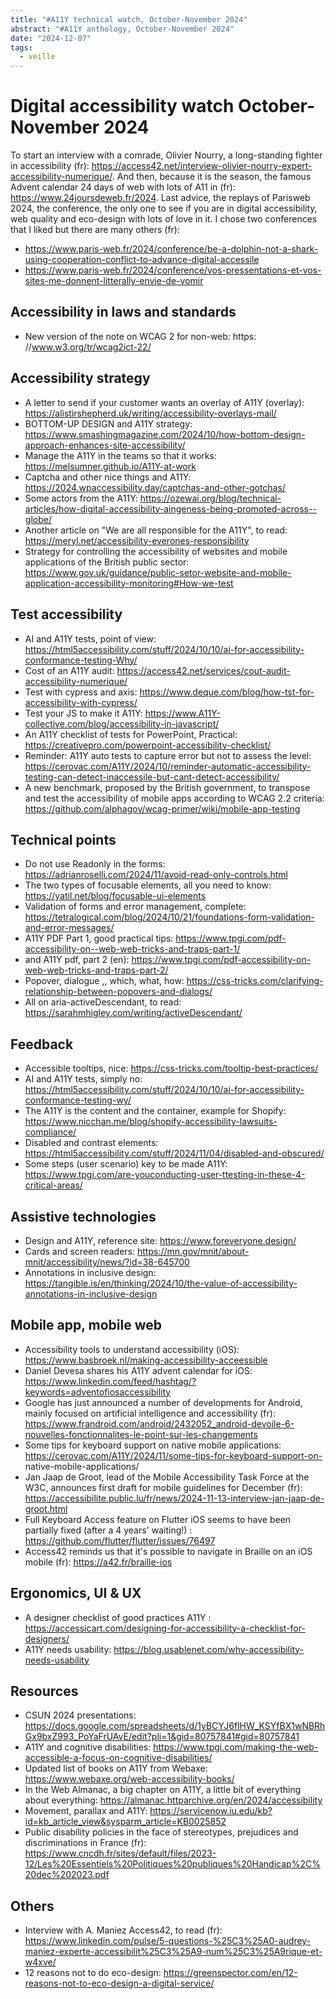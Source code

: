 ```yaml
---
title: "#A11Y technical watch, October-November 2024"
abstract: "#A11Y anthology, October-November 2024"
date: "2024-12-07"
tags:
  - veille
---
```


# Digital accessibility watch October-November 2024

To start an interview with a comrade, Olivier Nourry, a long-standing fighter in accessibility (fr): https://access42.net/interview-olivier-nourry-expert-accessibility-numerique/.
And then, because it is the season, the famous Advent calendar 24 days of web with lots of A11 in (fr): https://www.24joursdeweb.fr/2024.
Last advice, the replays of Parisweb 2024, the conference, the only one to see if you are in digital accessibility, web quality and eco-design with lots of love in it. I chose two conferences that I liked but there are many others (fr):
- https://www.paris-web.fr/2024/conference/be-a-dolphin-not-a-shark-using-cooperation-conflict-to-advance-digital-accessile
- https://www.paris-web.fr/2024/conference/vos-pressentations-et-vos-sites-me-donnent-litterally-envie-de-vomir

## Accessibility in laws and standards

- New version of the note on WCAG 2 for non-web: https: //www.w3.org/tr/wcag2ict-22/

## Accessibility strategy

- A letter to send if your customer wants an overlay of A11Y (overlay): https://alistirshepherd.uk/writing/accessibility-overlays-mail/
- BOTTOM-UP DESIGN and A11Y strategy: https://www.smashingmagazine.com/2024/10/how-bottom-design-approach-enhances-site-accessibility/
- Manage the A11Y in the teams so that it works: https://melsumner.github.io/A11Y-at-work
- Captcha and other nice things and A11Y: https://2024.wpaccessibility.day/captchas-and-other-gotchas/
- Some actors from the A11Y: https://ozewai.org/blog/technical-articles/how-digital-accessibility-aingeness-being-promoted-across--globe/
- Another article on "We are all responsible for the A11Y", to read: https://meryl.net/accessibility-everones-responsibility
- Strategy for controlling the accessibility of websites and mobile applications of the British public sector: https://www.gov.uk/guidance/public-setor-website-and-mobile-application-accessibility-monitoring#How-we-test

## Test accessibility

- AI and A11Y tests, point of view: https://html5accessibility.com/stuff/2024/10/10/ai-for-accessibility-conformance-testing-Why/
- Cost of an A11Y audit: https://access42.net/services/cout-audit-accessibility-numerique/
- Test with cypress and axis: https://www.deque.com/blog/how-tst-for-accessibility-with-cypress/
- Test your JS to make it A11Y: https://www.A11Y-collective.com/blog/accessibility-in-javascript/
- An A11Y checklist of tests for PowerPoint, Practical: https://creativepro.com/powerpoint-accessibility-checklist/
- Reminder: A11Y auto tests to capture error but not to assess the level: https://cerovac.com/A11Y/2024/10/reminder-automatic-accessibility-testing-can-detect-inaccessile-but-cant-detect-accessibility/
- A new benchmark, proposed by the British government, to transpose and test the accessibility of mobile apps according to WCAG 2.2 criteria: https://github.com/alphagov/wcag-primer/wiki/mobile-app-testing

## Technical points

- Do not use Readonly in the forms: https://adrianroselli.com/2024/11/avoid-read-only-controls.html
- The two types of focusable elements, all you need to know: https://yatil.net/blog/focusable-ui-elements
- Validation of forms and error management, complete: https://tetralogical.com/blog/2024/10/21/foundations-form-validation-and-error-messages/
- A11Y PDF Part 1, good practical tips: https://www.tpgi.com/pdf-accessibility-on--web-web-tricks-and-traps-part-1/
- and A11Y pdf, part 2 (en): https://www.tpgi.com/pdf-accessibility-on-web-web-tricks-and-traps-part-2/
- Popover, dialogue ,, which, what, how: https://css-tricks.com/clarifying-relationship-between-popovers-and-dialogs/
- All on aria-activeDescendant, to read: https://sarahmhigley.com/writing/activeDescendant/

## Feedback

- Accessible tooltips, nice: https://css-tricks.com/tooltip-best-practices/
- AI and A11Y tests, simply no: https://html5accessibility.com/stuff/2024/10/10/ai-for-accessibility-conformance-testing-wy/
- The A11Y is the content and the container, example for Shopify: https://www.nicchan.me/blog/shopify-accessibility-lawsuits-compliance/
- Disabled and contrast elements: https://html5accessibility.com/stuff/2024/11/04/disabled-and-obscured/
- Some steps (user scenario) key to be made A11Y: https://www.tpgi.com/are-youconducting-user-ttesting-in-these-4-critical-areas/

## Assistive technologies

- Design and A11Y, reference site: https://www.foreveryone.design/
- Cards and screen readers: https://mn.gov/mnit/about-mnit/accessibility/news/?id=38-645700
- Annotations in inclusive design: https://tangible.is/en/thinking/2024/10/the-value-of-accessibility-annotations-in-inclusive-design

## Mobile app, mobile web

- Accessibility tools to understand accessibility (iOS): https://www.basbroek.nl/making-accessibility-acceessible
- Daniel Devesa shares his A11Y advent calendar for iOS: https://www.linkedin.com/feed/hashtag/?keywords=adventofiosaccessibility
- Google has just announced a number of developments for Android, mainly focused on artificial intelligence and accessibility (fr): https://www.frandroid.com/android/2432052_android-devoile-6-nouvelles-fonctionnalites-le-point-sur-les-changements
- Some tips for keyboard support on native mobile applications: https://cerovac.com/A11Y/2024/11/some-tips-for-keyboard-support-on- native-mobile-applications/
- Jan Jaap de Groot, lead of the Mobile Accessibility Task Force at the W3C, announces first draft for mobile guidelines for December (fr): https://accessibilite.public.lu/fr/news/2024-11-13-interview-jan-jaap-de-groot.html
- Full Keyboard Access feature on Flutter iOS seems to have been partially fixed (after a 4 years' waiting!) : https://github.com/flutter/flutter/issues/76497
- Access42 reminds us that it's possible to navigate in Braille on an iOS mobile (fr): https://a42.fr/braille-ios

## Ergonomics, UI & UX

- A designer checklist of good practices A11Y : https://accessicart.com/designing-for-accessibility-a-checklist-for-designers/
- A11Y needs usability: https://blog.usablenet.com/why-accessibility-needs-usability

## Resources

- CSUN 2024 presentations: https://docs.google.com/spreadsheets/d/1yBCYJ6flHW_KSYfBX1wNBRhGx9bxZ993_PoYaFrUAvE/edit?pli=1&gid=80757841#gid=80757841
- A11Y and cognitive disabilities: https://www.tpgi.com/making-the-web-accessible-a-focus-on-cognitive-disabilities/
- Updated list of books on A11Y from Webaxe: https://www.webaxe.org/web-accessibility-books/
- In the Web Almanac, a big chapter on A11Y, a little bit of everything about everything: https://almanac.httparchive.org/en/2024/accessibility
- Movement, parallax and A11Y: https://servicenow.iu.edu/kb?id=kb_article_view&sysparm_article=KB0025852
- Public disability policies in the face of stereotypes, prejudices and discriminations in France (fr): https://www.cncdh.fr/sites/default/files/2023-12/Les%20Essentiels%20Politiques%20publiques%20Handicap%2C%20dec%202023.pdf

## Others

- Interview with A. Maniez Access42, to read (fr): https://www.linkedin.com/pulse/5-questions-%25C3%25A0-audrey-maniez-experte-accessibilit%25C3%25A9-num%25C3%25A9rique-et-w4xve/
- 12 reasons not to do eco-design: https://greenspector.com/en/12-reasons-not-to-eco-design-a-digital-service/
